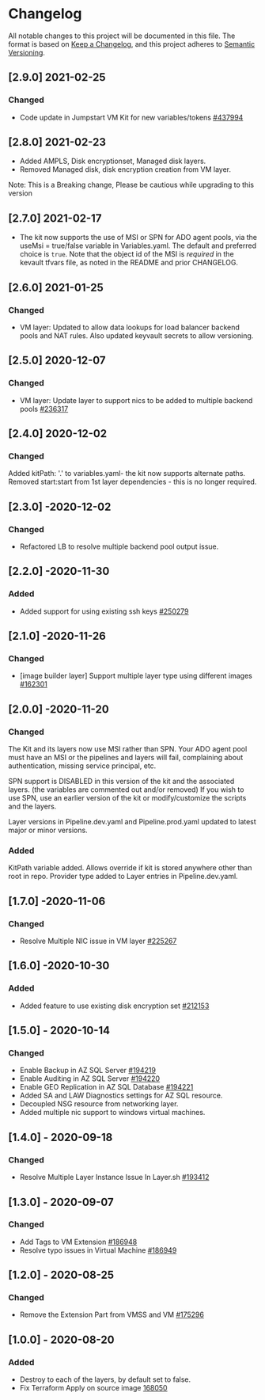# Changelog

All notable changes to this project will be documented in this file.
The format is based on [Keep a Changelog](https://keepachangelog.com/en/1.0.0/),
and this project adheres to [Semantic Versioning](https://semver.org/spec/v2.0.0.html).

## [2.9.0] 2021-02-25

### Changed

- Code update in Jumpstart VM Kit for new variables/tokens [#437994](https://dev.azure.com/ATTDevOps/ATT%20Cloud/_workitems/edit/437994)

## [2.8.0] 2021-02-23

- Added AMPLS, Disk encryptionset, Managed disk layers.
- Removed Managed disk, disk encryption creation from VM layer.

Note: This is a Breaking change, Please be cautious while upgrading to this version

## [2.7.0] 2021-02-17

- The kit now supports the use of MSI or SPN for ADO agent pools, via the useMsi = true/false variable in Variables.yaml. The default and preferred choice is `true`. Note that the object id of the MSI is _required_ in the kevault tfvars file, as noted in the README and prior CHANGELOG.

## [2.6.0] 2021-01-25

### Changed

- VM layer: Updated to allow data lookups for load balancer backend pools and NAT rules. Also updated keyvault secrets to allow versioning.

## [2.5.0] 2020-12-07

### Changed

- VM layer: Update layer to support nics to be added to multiple backend pools [#236317](https://dev.azure.com/ATTDevOps/ATT%20Cloud/_workitems/edit/236317)

## [2.4.0] 2020-12-02

### Changed

Added kitPath: '.' to variables.yaml- the kit now supports alternate paths.
Removed start:start from 1st layer dependencies - this is no longer required.

## [2.3.0] -2020-12-02

### Changed

- Refactored LB to resolve multiple backend pool output issue.

## [2.2.0] -2020-11-30

### Added

- Added support for using existing ssh keys [#250279](https://dev.azure.com/ATTDevOps/ATT%20Cloud/_workitems/edit/250279)

## [2.1.0] -2020-11-26

### Changed

- [image builder layer] Support multiple layer type using different images [#162301](https://dev.azure.com/ATTDevOps/ATT%20Cloud/_workitems/edit/162301)

## [2.0.0] -2020-11-20

### Changed

The Kit and its layers now use MSI rather than SPN. Your ADO agent pool must have an MSI or the pipelines and layers will fail, complaining about authentication, missing service principal, etc.

SPN support is DISABLED in this version of the kit and the associated layers. (the variables are commented out and/or removed) If you wish to use SPN, use an earlier version of the kit or modify/customize the scripts and the layers.

Layer versions in Pipeline.dev.yaml and Pipeline.prod.yaml updated to latest major or minor versions.

### Added

KitPath variable added. Allows override if kit is stored anywhere other than root in repo.
Provider type added to Layer entries in Pipeline.dev.yaml.

## [1.7.0] -2020-11-06

### Changed

- Resolve Multiple NIC issue in VM layer [#225267](https://dev.azure.com/ATTDevOps/ATT%20Cloud/_workitems/edit/225267)

## [1.6.0] -2020-10-30

### Added

- Added feature to use existing disk encryption set [#212153](https://dev.azure.com/ATTDevOps/06a79111-55ca-40be-b4ff-0982bd47e87c/_workitems/edit/212153)

## [1.5.0] - 2020-10-14

### Changed

- Enable Backup in AZ SQL Server [#194219](https://dev.azure.com/ATTDevOps/ATT%20Cloud/_workitems/edit/194219)
- Enable Auditing in AZ SQL Server [#194220](https://dev.azure.com/ATTDevOps/ATT%20Cloud/_workitems/edit/194220)
- Enable GEO Replication in AZ SQL Database [#194221](https://dev.azure.com/ATTDevOps/ATT%20Cloud/_workitems/edit/194221)
- Added SA and LAW Diagnostics settings for AZ SQL resource.
- Decoupled NSG resource from networking layer.
- Added multiple nic support to windows virtual machines.

## [1.4.0] - 2020-09-18

### Changed

- Resolve Multiple Layer Instance Issue In Layer.sh [#193412](https://dev.azure.com/ATTDevOps/ATT%20Cloud/_workitems/edit/193412)

## [1.3.0] - 2020-09-07

### Changed

- Add Tags to VM Extension [#186948](https://dev.azure.com/ATTDevOps/ATT%20Cloud/_workitems/edit/186948)
- Resolve typo issues in Virtual Machine [#186949](https://dev.azure.com/ATTDevOps/ATT%20Cloud/_workitems/edit/186949)

## [1.2.0] - 2020-08-25

### Changed

- Remove the Extension Part from VMSS and VM [#175296](https://dev.azure.com/ATTDevOps/ATT%20Cloud/_workitems/edit/175296)

## [1.0.0] - 2020-08-20

### Added

- Destroy to each of the layers, by default set to false.
- Fix Terraform Apply on source image [168050](https://dev.azure.com/ATTDevOps/ATT%20Cloud/_workitems/edit/168050)
